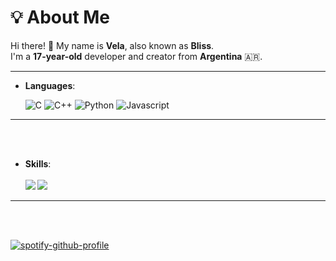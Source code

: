 # 💡 About Me  

Hi there! 👋 My name is **Vela**, also known as **Bliss**.  
I'm a **17-year-old** developer and creator from **Argentina** 🇦🇷.  

---

<p align="center">

- **Languages**:
    
    ![C](https://img.shields.io/badge/C%20-%232370ED.svg?style=for-the-badge&logo=c&logoColor=white)
    ![C++](https://img.shields.io/badge/C++%20-%2300599C.svg?style=for-the-badge&logo=c%2B%2B&logoColor=white)
    ![Python](https://img.shields.io/badge/Python%20-%2314354C.svg?style=for-the-badge&logo=python&logoColor=white)
    ![Javascript](https://shields.io/badge/JavaScript-%2314354C.svg?style=for-the-badge&logo=javascript)
</p>

---
<br><br>
<p align="center">

- **Skills**:
  <br><br>
  <a href="https://github.com/V3laDev">
  <img align="left" src="https://github-readme-stats.vercel.app/api/top-langs/?username=V3laDev&theme=tokyonight" />
  </a>
  <a href="https://github.com/V3laDev">
  <img src="https://github-readme-stats.vercel.app/api?username=V3laDev&show_icons=true&theme=radical&hide=stars">
  </a>
</p>

---
<br><br>
<p align="center>

- **Spotify**:
  <br><br>
  <a href="https://github.com/V3laDev">
  [![spotify-github-profile](https://spotify-github-profile.kittinanx.com/api/view?uid=6yiowe4up5b9o4bculph7aaav&cover_image=true&theme=novatorem&show_offline=false&background_color=121212&interchange=false&bar_color=53b14f&bar_color_cover=false)](https://github.com/kittinan/spotify-github-profile)
  </a>
</p>
<br><br>

